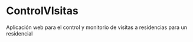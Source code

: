 # ControlVIsitas
Aplicación web para el control y monitorio de visitas a residencias para un residencial 
